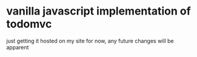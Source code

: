 # vanilla javascript implementation of todomvc
just getting it hosted on my site for now, any future changes will be apparent